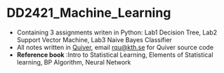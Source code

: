 # DD2421_Machine_Learning 
* Containing 3 assignments writen in Python: 
Lab1 Decision Tree, 
Lab2 Support Vector Machine,
Lab3 Naive Bayes Classifier  
* All notes written in [Quiver](http://happenapps.com/), email rqu@kth.se for Quiver source code  
* **Reference book** :Intro to Statistical Learning, Elements of Statistical learning, BP Algorithm, Neural Network
 
